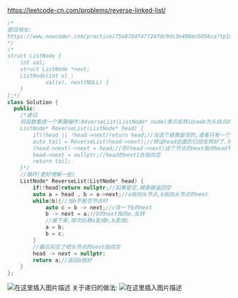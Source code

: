 https://leetcode-cn.com/problems/reverse-linked-list/
```cpp
/*
题目地址:
https://www.nowcoder.com/practice/75e878df47f24fdc9dc3e400ec6058ca?tpId=117&tqId=37777&rp=1&ru=/exam/oj&qru=/exam/oj&sourceUrl=%2Fexam%2Foj%3Fpage%3D1%26tab%3D%25E7%25AE%2597%25E6%25B3%2595%25E7%25AF%2587%26topicId%3D117&difficulty=undefined&judgeStatus=undefined&tags=&title=
*/
/*
struct ListNode {
    int val;
    struct ListNode *next;
    ListNode(int x) :
            val(x), next(NULL) {
    }
};*/
class Solution {
  public:
    /*递归
	将函数看成一个黑箱操作:ReverseList(ListNode* node)表示反转以node为头结点的链表,反转之后的最后一个节点
	ListNode* ReverseList(ListNode* head) {
		if(!head || !head->next)return head;//当这个链表是空的,或者只有一个点时,直接返回pHead
		auto tail = ReverseList(head->next);//假设head后面的已经反转好了.所以,tail:就是反转之后,链表的头结点
		(head->next)->next = head;//将(head->next)这个节点的next指向head节点
		head->next = nullptr;//head的next1在指向空
		return tail;
    }*/
	//循环(更好理解一些)
	ListNode* ReverseList(ListNode* head) {
        if(!head)return nullptr;//如果是空,就直接返回空
        auto a = head , b = a->next;//a指向头节点,b指向头节点的next
        while(b){//当b不是空节点时
            auto c = b -> next;//c存一下b的next
            b -> next = a;//b的next指向a,反转
            //接下来,顺次后移a变成b,b变成c
            a = b;
            b = c;
        }
        //最后别忘了吧头节点的next指向空
        head -> next = nullptr;
        return a;//返回a就好
    }
};
```

![在这里插入图片描述](https://img-blog.csdnimg.cn/4e09cf4f829d4fc680e4e3b54330176c.png)
关于递归的做法:
![在这里插入图片描述](https://img-blog.csdnimg.cn/20779b5ecf4a4202835224b89381c760.png)
